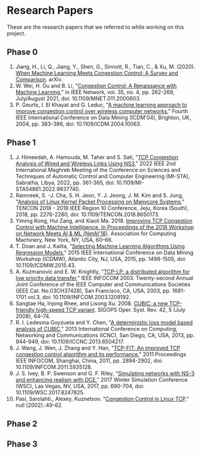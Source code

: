 # Research Papers

These are the research papers that we referred to while working on this project.


## Phase 0

1. Jiang, H., Li, Q., Jiang, Y., Shen, G., Sinnott, R., Tian, C., & Xu, M. (2020). [When Machine Learning Meets Congestion Control: A Survey and Comparison](https://doi.org/https://arxiv.org/abs/2010.11397v1). arXiv.
1. W. Wei, H. Gu and B. Li, "[Congestion Control: A Renaissance with Machine Learning](https://ieeexplore.ieee.org/document/9351834)," in IEEE Network, vol. 35, no. 4, pp. 262-269, July/August 2021, doi: 10.1109/MNET.011.2000603.
1. P. Geurts, I. El Khayat and G. Leduc, "[A machine learning approach to improve congestion control over wireless computer networks](https://ieeexplore.ieee.org/document/1410316)," Fourth IEEE International Conference on Data Mining (ICDM'04), Brighton, UK, 2004, pp. 383-386, doi: 10.1109/ICDM.2004.10063.

## Phase 1
1. J. Himeedah, A. Hamouda, M. Taher and S. Sati, "[TCP Congestion Analysis of Wired and Wireless Links Using NS3](https://ieeexplore.ieee.org/stamp/stamp.jsp?tp=&arnumber=9837740)," 2022 IEEE 2nd International Maghreb Meeting of the Conference on Sciences and Techniques of Automatic Control and Computer Engineering (MI-STA), Sabratha, Libya, 2022, pp. 361-365, doi: 10.1109/MI-STA54861.2022.9837740.
1. Ramneek, S. -J. Cha, S. H. Jeon, Y. J. Jeong, J. M. Kim and S. Jung, "[Analysis of Linux Kernel Packet Processing on Manycore Systems]()," TENCON 2018 - 2018 IEEE Region 10 Conference, Jeju, Korea (South), 2018, pp. 2276-2280, doi: 10.1109/TENCON.2018.8650173.
1. Yiming Kong, Hui Zang, and Xiaoli Ma. 2018. [Improving TCP Congestion Control with Machine Intelligence. In Proceedings of the 2018 Workshop on Network Meets AI & ML (NetAI'18)](). Association for Computing Machinery, New York, NY, USA, 60–66.
1. T. Doan and J. Kalita, "[Selecting Machine Learning Algorithms Using Regression Models]()," 2015 IEEE International Conference on Data Mining Workshop (ICDMW), Atlantic City, NJ, USA, 2015, pp. 1498-1505, doi: 10.1109/ICDMW.2015.43.
1. A. Kuzmanovic and E. W. Knightly, "[TCP-LP: a distributed algorithm for low priority data transfer]()," IEEE INFOCOM 2003. Twenty-second Annual Joint Conference of the IEEE Computer and Communications Societies (IEEE Cat. No.03CH37428), San Francisco, CA, USA, 2003, pp. 1691-1701 vol.3, doi: 10.1109/INFCOM.2003.1209192.
1. Sangtae Ha, Injong Rhee, and Lisong Xu. 2008. [CUBIC: a new TCP-friendly high-speed TCP variant](). SIGOPS Oper. Syst. Rev. 42, 5 (July 2008), 64–74.
1. R. I. Ledesma Goyzueta and Y. Chen, "[A deterministic loss model based analysis of CUBIC]()," 2013 International Conference on Computing, Networking and Communications (ICNC), San Diego, CA, USA, 2013, pp. 944-949, doi: 10.1109/ICCNC.2013.6504217.
1. J. Wang, J. Wen, J. Zhang and Y. Han, "[TCP-FIT: An improved TCP congestion control algorithm and its performance]()," 2011 Proceedings IEEE INFOCOM, Shanghai, China, 2011, pp. 2894-2902, doi: 10.1109/INFCOM.2011.5935128.
1. J. S. Ivey, B. P. Swenson and G. F. Riley, "[Simulating networks with NS-3 and enhancing realism with DCE]()," 2017 Winter Simulation Conference (WSC), Las Vegas, NV, USA, 2017, pp. 690-704, doi: 10.1109/WSC.2017.8247825.
1. Pasi, Sarolahti., Alexey, Kuznetsov. "[Congestion Control in Linux TCP]()."  null (2002).:49-62.

## Phase 2

## Phase 3


